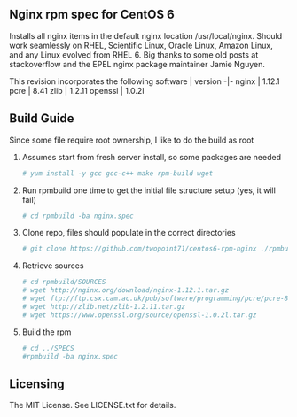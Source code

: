 ## Nginx rpm spec for CentOS 6
Installs all nginx items in the default nginx location /usr/local/nginx.
Should work seamlessly on RHEL, Scientific Linux, Oracle Linux, Amazon Linux, and any Linux evolved from RHEL 6.
Big thanks to some old posts at stackoverflow and the EPEL nginx package maintainer Jamie Nguyen.

This revision incorporates the following
software | version
-|-
nginx | 1.12.1
pcre | 8.41
zlib | 1.2.11
openssl | 1.0.2l

## Build Guide
Since some file require root ownership, I like to do the build as root
1. Assumes start from fresh server install, so some packages are needed
   ```bash
   # yum install -y gcc gcc-c++ make rpm-build wget
   ```
2. Run rpmbuild one time to get the initial file structure setup (yes, it will fail)
   ```bash
   # cd rpmbuild -ba nginx.spec
   ```
3. Clone repo, files should populate in the correct directories
   ```bash
   # git clone https://github.com/twopoint71/centos6-rpm-nginx ./rpmbuild
   ```
4. Retrieve sources
   ```bash
   # cd rpmbuild/SOURCES
   # wget http://nginx.org/download/nginx-1.12.1.tar.gz
   # wget ftp://ftp.csx.cam.ac.uk/pub/software/programming/pcre/pcre-8.41.tar.gz
   # wget http://zlib.net/zlib-1.2.11.tar.gz
   # wget https://www.openssl.org/source/openssl-1.0.2l.tar.gz
   ```
5. Build the rpm
   ```bash
   # cd ../SPECS
   #rpmbuild -ba nginx.spec
   ```
   
## Licensing
The MIT License. See LICENSE.txt for details.
